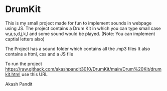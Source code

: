 # DrumKit
This is my small project made for fun to implement sounds in webpage using JS.
The project contains a Drum Kit in which you can type small case w,a,s,d,j,k,l and some sound would be played. 
(Note: You can implement captial letters also)

The Project has a sound folder which contains all the .mp3 files
It also contains a html, css and a JS file

To run the project https://raw.githack.com/akashpandit3010/DrumKit/main/Drum%20Kit/drumkit.html use this URL

Akash Pandit

